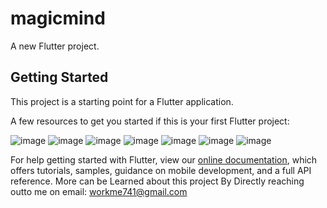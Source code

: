 # magicmind

A new Flutter project.

## Getting Started

This project is a starting point for a Flutter application.

A few resources to get you started if this is your first Flutter project:

![image](https://user-images.githubusercontent.com/57246672/215085841-b765bfb2-1bd0-47e9-b673-39c12f53d7ff.png)
![image](https://user-images.githubusercontent.com/57246672/215085909-e6b82b2f-1ae5-4afe-a8ed-54438a285968.png)
![image](https://user-images.githubusercontent.com/57246672/215085931-da76316b-fc1d-4717-966d-ca6d7120cad1.png)
![image](https://user-images.githubusercontent.com/57246672/215085943-b29022ec-1e23-4ec9-80a0-af76ca0faadd.png)
![image](https://user-images.githubusercontent.com/57246672/215085948-45dbdacf-8531-49c6-a695-aebb91c2ae94.png)
![image](https://user-images.githubusercontent.com/57246672/215085952-f33ee9ce-be9d-4f7e-979a-24091ecbefe4.png)
![image](https://user-images.githubusercontent.com/57246672/215085961-ecbb32f4-9db2-4832-8395-f06cc0c44d31.png)


For help getting started with Flutter, view our
[online documentation](https://flutter.dev/docs), which offers tutorials,
samples, guidance on mobile development, and a full API reference.
More can be Learned about this project By Directly reaching outto me on email: workme741@gmail.com

